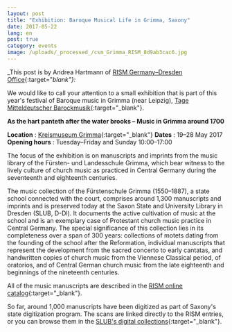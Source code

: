 ```yaml
---
layout: post
title: "Exhibition: Baroque Musical Life in Grimma, Saxony"
date: 2017-05-22
lang: en
post: true
category: events
image: /uploads/_processed_/csm_Grimma_RISM_8d9ab3cac6.jpg
---
```



_This post is by Andrea Hartmann of [RISM Germany–Dresden Office](http://de.rism.info/en/home.html){:target="_blank"}:_

We would like to call your attention to a small exhibition that is part of this year's festival of Baroque music in Grimma (near Leipzig), [Tage Mitteldeutscher Barockmusik](http://www.unmittelbarock.de/){:target="_blank"}.

**As the hart panteth after the water brooks – Music in Grimma around 1700**

**Location** : [Kreismuseum Grimma](http://www.museum-grimma.de/index.php/geschichte.html){:target="_blank"}
**Dates** : 19–28 May 2017
**Opening hours** : Tuesday–Friday and Sunday 10:00–17:00

The focus of the exhibition is on manuscripts and imprints from the music library of the Fürsten- und Landesschule Grimma, which bear witness to the lively culture of church music as practiced in Central Germany during the seventeenth and eighteenth centuries.

The music collection of the Fürstenschule Grimma (1550–1887), a state school connected with the court, comprises around 1,300 manuscripts and imprints and is preserved today at the Saxon State and University Library in Dresden (SLUB, D-Dl). It documents the active cultivation of music at the school and is an exemplary case of Protestant church music practice in Central Germany. The special significance of this collection lies in its completeness over a span of 300 years: collections of motets dating from the founding of the school after the Reformation, individual manuscripts that represent the development from the sacred concerto to early cantatas, and handwritten copies of church music from the Viennese Classical period, of oratorios, and of Central German church music from the late eighteenth and beginnings of the nineteenth centuries.

All of the music manuscripts are described in the [RISM online catalog](https://opac.rism.info/search?View=rism&q=f%C3%BCrsten+landesschule+grimma){:target="_blank"}.

So far, around 1,000 manuscripts have been digitized as part of Saxony's state digitization program. The scans are linked directly to the RISM entries, or you can browse them in the [SLUB's digital collections](http://digital.slub-dresden.de/kollektionen/107/){:target="_blank"}.



<script type="text/javascript">var switchTo5x=true;</script><script type="text/javascript" src="http://w.sharethis.com/button/buttons.js"></script><script type="text/javascript">stLight.options({publisher: "9b601438-1ce1-49d8-bfd7-9cff5df54c17", doNotHash: false, doNotCopy: false, hashAddressBar: false});</script>